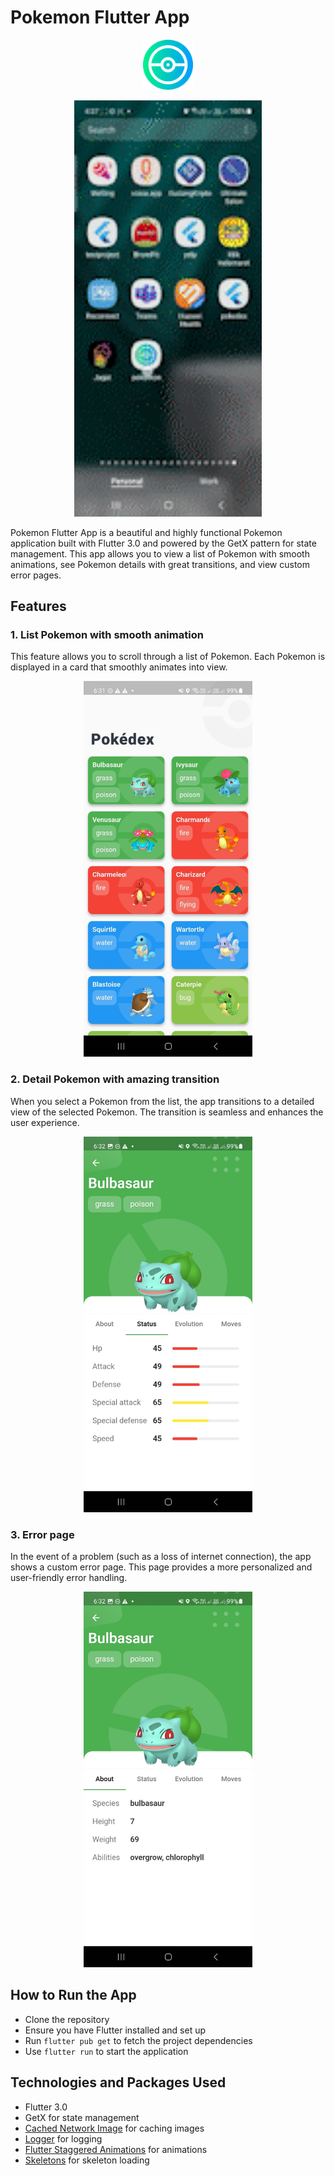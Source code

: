 # Pokemon Flutter App

<p align="center">
<img src="assets/icon/ic_launcher.png" width="80">
</p>

<p align="center">
  <img src="https://github.com/baguskto/pokemon/blob/0e1f6e7b818c2b2305f154d1bf71682e8c8bb645/assets/preview/preview.gif" width="300">
</p>

Pokemon Flutter App is a beautiful and highly functional Pokemon application built with Flutter 3.0 and powered by the GetX pattern for state management. This app allows you to view a list of Pokemon with smooth animations, see Pokemon details with great transitions, and view custom error pages.

## Features

### 1. List Pokemon with smooth animation

This feature allows you to scroll through a list of Pokemon. Each Pokemon is displayed in a card that smoothly animates into view.

<p align="center">
  <img src="https://github.com/baguskto/pokemon/blob/c4e8f48004e2c072c3bd86c498eb2fee47d00294/assets/preview/preview1.jpeg" width="270">
</p>

### 2. Detail Pokemon with amazing transition

When you select a Pokemon from the list, the app transitions to a detailed view of the selected Pokemon. The transition is seamless and enhances the user experience.

<p align="center">
  <img src="https://github.com/baguskto/pokemon/blob/c4e8f48004e2c072c3bd86c498eb2fee47d00294/assets/preview/preview3.jpeg" width="270">
</p>

### 3. Error page

In the event of a problem (such as a loss of internet connection), the app shows a custom error page. This page provides a more personalized and user-friendly error handling.

<p align="center">
  <img src="https://github.com/baguskto/pokemon/blob/c4e8f48004e2c072c3bd86c498eb2fee47d00294/assets/preview/preview2.jpeg" width="270">
</p>

## How to Run the App

- Clone the repository
- Ensure you have Flutter installed and set up
- Run `flutter pub get` to fetch the project dependencies
- Use `flutter run` to start the application

## Technologies and Packages Used

- Flutter 3.0
- GetX for state management
- [Cached Network Image](https://pub.dev/packages/cached_network_image) for caching images
- [Logger](https://pub.dev/packages/logger) for logging
- [Flutter Staggered Animations](https://pub.dev/packages/flutter_staggered_animations) for animations
- [Skeletons](https://pub.dev/packages/skeletons) for skeleton loading



